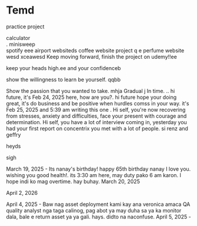 # Temd
practice project

calculator <br> .
minisweep <br>
spotify eee
airport websiteds
coffee website project q e
perfume website wesd
xceawesd
Keep moving forward, finish the project on udemy!!ee

keep your heads high.ee
and your confidenceb

show the willingness to learn
be yourself.
qqbb

Show the passion that you wanted to take.
mhja
Gradual
j
In time.
.. hi future, it's Feb 24, 2025 here, how are you?. 
hi future hope your doing great, it's do business and be positive when hurdles comss in your way. it's Feb 25, 2025 and 5:39 am writing this one
.
Hi self, you're now recovering from stresses, anxiety and difficulties, face your present with courage and determination.
Hi self, you have a lot of interview coming in, yesterday you had your first report on concentrix you met with a lot of people. si renz and geffry

heyds

sigh

March 19, 2025 - Its nanay's birthday! happy 65th birthday nanay I love you. wishing you good health!. its 3:30 am here, may duty pako 6 am karon. I hope indi ko mag overtime. hay buhay.
March 20, 2025

April 2, 2026

April 4, 2025 - Baw nag asset deployment kami kay ana veronica amaca QA quality analyst nga taga calinog, pag abot ya may duha sa ya  ka monitor dala, bale e return asset ya ya gali. hays. didto na naconfuse.
April 5, 2025 - 
